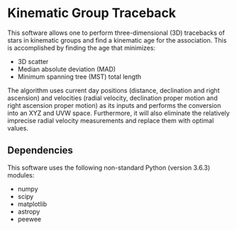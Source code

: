 Kinematic Group Traceback
=========================

This software allows one to perform three-dimensional (3D) tracebacks of stars in kinematic groups and find a kinematic age for the association. This is accomplished by finding the age that minimizes:

- 3D scatter
- Median absolute deviation (MAD)
- Minimum spanning tree (MST) total length

The algorithm uses current day positions (distance, declination and right ascension) and velocities (radial velocity, declination proper motion and right ascension proper motion) as its inputs and performs the conversion into an XYZ and UVW space. Furthermore, it will also eliminate the relatively imprecise radial velocity measurements and replace them with optimal values.

Dependencies
------------

This software uses the following non-standard Python (version 3.6.3) modules:

- numpy
- scipy
- matplotlib
- astropy
- peewee
